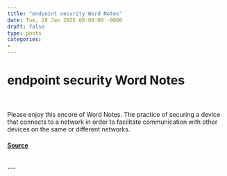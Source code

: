 ```yaml
---
title: "endpoint security Word Notes"
date: Tue, 28 Jan 2025 08:00:00 -0000
draft: false
type: posts
categories: 
- 
---
```

# endpoint security Word Notes

<br/>

<br/>
Please enjoy this encore of Word Notes. The practice of securing a device that connects to a network in order to facilitate communication with other devices on the same or different networks.

#### [Source](https://thecyberwire.com/podcasts/word-notes/68/notes)

<br/>
---
